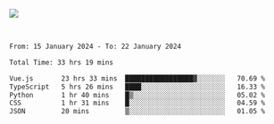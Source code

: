 ![](https://github-widgetbox.vercel.app/api/profile?username=meowkj&data=followers,repositories,stars,commits&theme=nautilus)

  

<br/>  



<!--START_SECTION:waka-->

```txt
From: 15 January 2024 - To: 22 January 2024

Total Time: 33 hrs 19 mins

Vue.js       23 hrs 33 mins  █████████████████▓░░░░░░░   70.69 %
TypeScript   5 hrs 26 mins   ████░░░░░░░░░░░░░░░░░░░░░   16.33 %
Python       1 hr 40 mins    █▒░░░░░░░░░░░░░░░░░░░░░░░   05.02 %
CSS          1 hr 31 mins    █░░░░░░░░░░░░░░░░░░░░░░░░   04.59 %
JSON         20 mins         ▒░░░░░░░░░░░░░░░░░░░░░░░░   01.05 %
```

<!--END_SECTION:waka-->



